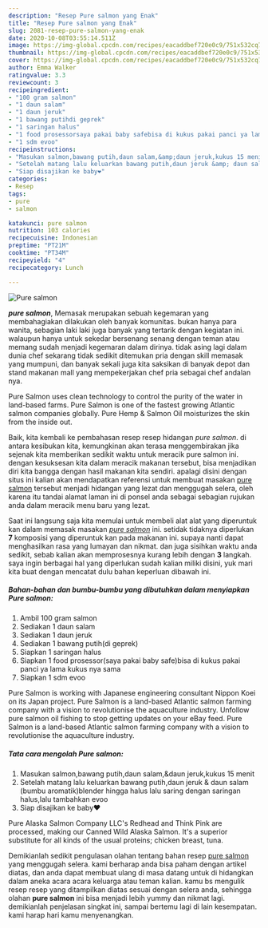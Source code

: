 ```yaml
---
description: "Resep Pure salmon yang Enak"
title: "Resep Pure salmon yang Enak"
slug: 2081-resep-pure-salmon-yang-enak
date: 2020-10-08T03:55:14.511Z
image: https://img-global.cpcdn.com/recipes/eacaddbef720e0c9/751x532cq70/pure-salmon-foto-resep-utama.jpg
thumbnail: https://img-global.cpcdn.com/recipes/eacaddbef720e0c9/751x532cq70/pure-salmon-foto-resep-utama.jpg
cover: https://img-global.cpcdn.com/recipes/eacaddbef720e0c9/751x532cq70/pure-salmon-foto-resep-utama.jpg
author: Emma Walker
ratingvalue: 3.3
reviewcount: 3
recipeingredient:
- "100 gram salmon"
- "1 daun salam"
- "1 daun jeruk"
- "1 bawang putihdi geprek"
- "1 saringan halus"
- "1 food prosessorsaya pakai baby safebisa di kukus pakai panci ya lama kukus nya sama"
- "1 sdm evoo"
recipeinstructions:
- "Masukan salmon,bawang putih,daun salam,&amp;daun jeruk,kukus 15 menit"
- "Setelah matang lalu keluarkan bawang putih,daun jeruk &amp; daun salam (bumbu aromatik)blender hingga halus lalu saring dengan saringan halus,lalu tambahkan evoo"
- "Siap disajikan ke baby❤️"
categories:
- Resep
tags:
- pure
- salmon

katakunci: pure salmon 
nutrition: 103 calories
recipecuisine: Indonesian
preptime: "PT21M"
cooktime: "PT34M"
recipeyield: "4"
recipecategory: Lunch

---
```



![Pure salmon](https://img-global.cpcdn.com/recipes/eacaddbef720e0c9/751x532cq70/pure-salmon-foto-resep-utama.jpg)

<b><i>pure salmon</i></b>, Memasak merupakan sebuah kegemaran yang membahagiakan dilakukan oleh banyak komunitas. bukan hanya para wanita, sebagian laki laki juga banyak yang tertarik dengan kegiatan ini. walaupun hanya untuk sekedar bersenang senang dengan teman atau memang sudah menjadi kegemaran dalam dirinya. tidak asing lagi dalam dunia chef sekarang tidak sedikit ditemukan pria dengan skill memasak yang mumpuni, dan banyak sekali juga kita saksikan di banyak depot dan stand makanan mall yang mempekerjakan chef pria sebagai chef andalan nya.

Pure Salmon uses clean technology to control the purity of the water in land-based farms. Pure Salmon is one of the fastest growing Atlantic salmon companies globally. Pure Hemp &amp; Salmon Oil moisturizes the skin from the inside out.

Baik, kita kembali ke pembahasan resep resep hidangan <i>pure salmon</i>. di antara kesibukan kita, kemungkinan akan terasa menggembirakan jika sejenak kita memberikan sedikit waktu untuk meracik pure salmon ini. dengan kesuksesan kita dalam meracik makanan tersebut, bisa menjadikan diri kita bangga dengan hasil makanan kita sendiri. apalagi disini dengan situs ini kalian akan mendapatkan referensi untuk membuat masakan <u>pure salmon</u> tersebut menjadi hidangan yang lezat dan menggugah selera, oleh karena itu tandai alamat laman ini di ponsel anda sebagai sebagian rujukan anda dalam meracik menu baru yang lezat.


Saat ini langsung saja kita memulai untuk membeli alat alat yang diperuntuk kan dalam memasak masakan <u><i>pure salmon</i></u> ini. setidak tidaknya diperlukan <b>7</b> komposisi yang diperuntuk kan pada makanan ini. supaya nanti dapat menghasilkan rasa yang lumayan dan nikmat. dan juga sisihkan waktu anda sedikit, sebab kalian akan memprosesnya kurang lebih dengan <b>3</b> langkah. saya ingin berbagai hal yang diperlukan sudah kalian miliki disini, yuk mari kita buat dengan mencatat dulu bahan keperluan dibawah ini.

<!--inarticleads1-->

##### Bahan-bahan dan bumbu-bumbu yang dibutuhkan dalam menyiapkan Pure salmon:

1. Ambil 100 gram salmon
1. Sediakan 1 daun salam
1. Sediakan 1 daun jeruk
1. Sediakan 1 bawang putih(di geprek)
1. Siapkan 1 saringan halus
1. Siapkan 1 food prosessor(saya pakai baby safe)bisa di kukus pakai panci ya lama kukus nya sama
1. Siapkan 1 sdm evoo


Pure Salmon is working with Japanese engineering consultant Nippon Koei on its Japan project. Pure Salmon is a land-based Atlantic salmon farming company with a vision to revolutionise the aquaculture industry. Unfollow pure salmon oil fishing to stop getting updates on your eBay feed. Pure Salmon is a land-based Atlantic salmon farming company with a vision to revolutionise the aquaculture industry. 

<!--inarticleads2-->

##### Tata cara mengolah Pure salmon:

1. Masukan salmon,bawang putih,daun salam,&amp;daun jeruk,kukus 15 menit
1. Setelah matang lalu keluarkan bawang putih,daun jeruk &amp; daun salam (bumbu aromatik)blender hingga halus lalu saring dengan saringan halus,lalu tambahkan evoo
1. Siap disajikan ke baby❤️


Pure Alaska Salmon Company LLC&#39;s Redhead and Think Pink are processed, making our Canned Wild Alaska Salmon. It&#39;s a superior substitute for all kinds of the usual proteins; chicken breast, tuna. 

Demikianlah sedikit pengulasan olahan tentang bahan resep <u>pure salmon</u> yang menggugah selera. kami berharap anda bisa paham dengan artikel diatas, dan anda dapat membuat ulang di masa datang untuk di hidangkan dalam aneka acara acara keluarga atau teman kalian. kamu bs mengulik resep resep yang ditampilkan diatas sesuai dengan selera anda, sehingga olahan <b>pure salmon</b> ini bisa menjadi lebih yummy dan nikmat lagi. demikianlah penjelasan singkat ini, sampai bertemu lagi di lain kesempatan. kami harap hari kamu menyenangkan.
